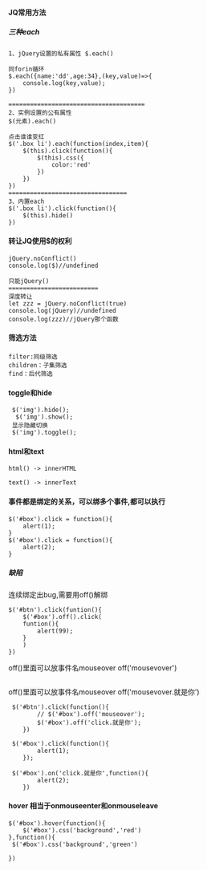 #### JQ常用方法
##### 三种each
```
1、jQuery设置的私有属性 $.each()

同forin循环
$.each({name:'dd',age:34},(key,value)=>{
    console.log(key,value);
})

======================================
2、实例设置的公有属性
$(元素).each()

点击谁谁变红
$('.box li').each(function(index,item){
    $(this).click(function(){
        $(this).css({
            color:'red'
        })
    })
})
=================================
3、内置each
$('.box li').click(function(){
    $(this).hide()
})
```
#### 转让JQ使用$的权利
```
jQuery.noConflict()
console.log($)//undefined

只能jQuery()
=========================
深度转让
let zzz = jQuery.noConflict(true)
console.log(jQuery)//undefined
console.log(zzz)//jQuery那个函数
```
#### 筛选方法
```
filter:同级筛选
children：子集筛选
find：后代筛选
```
#### toggle和hide
```
 $('img').hide();
  $('img').show();
 显示隐藏切换
 $('img').toggle();
```
#### html和text
```
html() -> innerHTML

text() -> innerText
```
#### 事件都是绑定的关系，可以绑多个事件,都可以执行
```
$('#box').click = function(){
    alert(1);
}
$('#box').click = function(){
    alert(2);
}
```
##### 缺陷
连续绑定出bug,需要用off()解绑
```
$('#btn').click(funtion(){
    $('#box').off().click(
    funtion(){
        alert(99);
    }
    )
})
```
off()里面可以放事件名mouseover
off('mousevover')
```
```
off()里面可以放事件名mouseover
off('mousevover.就是你')
```
 $('#btn').click(function(){
        // $('#box').off('mouseover');
        $('#box').off('click.就是你');
    })

 $('#box').click(function(){
        alert(1);
    });

 $('#box').on('click.就是你',function(){
        alert(2);
    })

```
#### hover 相当于onmouseenter和onmouseleave
```
$('#box').hover(function(){
    $('#box').css('background','red')
},function(){
 $('#box').css('background','green')
    
})
```